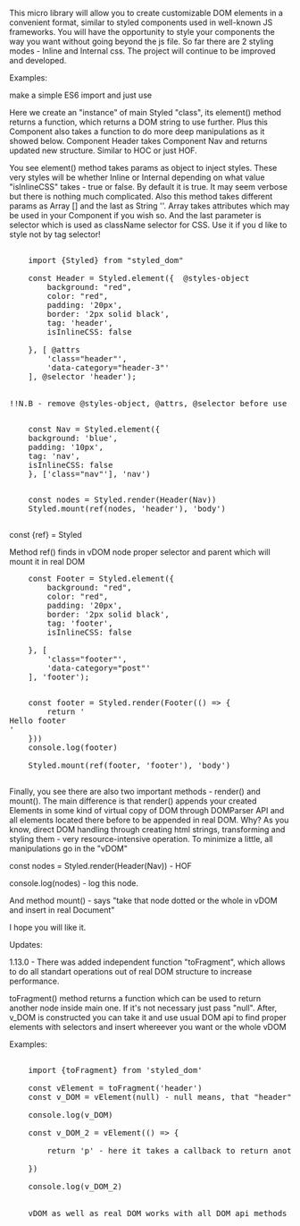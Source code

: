 This micro library will allow you to create customizable DOM elements in a convenient format, similar to styled components used in well-known JS frameworks. You will have the opportunity to style your components the way you want without going beyond the js file. So far there are 2 styling modes - Inline and Internal css. The project will continue to be improved and developed.

Examples: 

make a simple ES6 import and just use 


Here we create an "instance" of main Styled "class", its element() method returns a function, which returns a DOM string to use further. Plus this Component also takes a function to do more deep manipulations as it showed below. Component Header takes Component Nav and returns updated new structure. Similar to HOC or just HOF.

You see element() method takes params as object to inject styles. These very styles will be whether Inline or Internal depending on what value "isInlineCSS" takes - true or false. By default it is true. It may seem verbose but there is nothing much complicated. Also this method takes different params as Array [] and the last as String ''. Array takes attributes which may be used in your Component if you wish so. And the last parameter is selector which is used as className selector for CSS. Use it if you d like to style not by tag selector!




<pre>

    import {Styled} from "styled_dom"

    const Header = Styled.element({  @styles-object
        background: "red",
        color: "red",
        padding: '20px',
        border: '2px solid black',
        tag: 'header',
        isInlineCSS: false

    }, [ @attrs
        'class="header"',
        'data-category="header-3"'
    ], @selector 'header');


!!N.B - remove @styles-object, @attrs, @selector before use - These are params hints  

</pre>

<pre>
    const Nav = Styled.element({
    background: 'blue',
    padding: '10px',
    tag: 'nav',
    isInlineCSS: false
    }, ['class="nav"'], 'nav')
</pre>


<pre>

    const nodes = Styled.render(Header(Nav))
    Styled.mount(ref(nodes, 'header'), 'body')

</pre>


const {ref} = Styled 

Method ref() finds in vDOM node proper selector and parent which will mount it in real DOM 

<pre>
    const Footer = Styled.element({
        background: "red",
        color: "red",
        padding: '20px',
        border: '2px solid black',
        tag: 'footer',
        isInlineCSS: false

    }, [
        'class="footer"',
        'data-category="post"'
    ], 'footer');

</pre>

<pre>
    const footer = Styled.render(Footer(() => {
        return '<div>Hello footer</div>'
    }))
    console.log(footer)

    Styled.mount(ref(footer, 'footer'), 'body')

</pre>




Finally, you see there are also two important methods - render() and mount().
The main difference is that render() appends your created Elements in some kind of virtual copy of DOM through DOMParser API and all elements located there before to be appended in real DOM. Why? As you know, direct DOM handling through creating html strings, transforming and styling them - very resource-intensive operation. To minimize a little, all manipulations go in the "vDOM"

const nodes = Styled.render(Header(Nav)) - HOF

console.log(nodes) - log this node.


And method mount() - says "take that node dotted or the whole in vDOM and insert in real Document"


I hope you will like it.


Updates:

1.13.0 - There was added independent function "toFragment", which allows to do all standart operations out of real DOM structure to increase performance.

toFragment() method returns a function which can be used to return another node inside main one. If it's not necessary just pass "null". After, v_DOM is constructed you can take it and use usual DOM api to find proper elements with selectors and insert whereever you want or the whole vDOM

Examples: 

<pre>

    import {toFragment} from 'styled_dom'
 
    const vElement = toFragment('header')  
    const v_DOM = vElement(null) - null means, that "header" will be the only element in vDom

    console.log(v_DOM)

    const v_DOM_2 = vElement(() => {

        return 'p' - here it takes a callback to return another node inside itself
    
    })

    console.log(v_DOM_2)


    vDOM as well as real DOM works with all DOM api methods (append, prepend, etc)

</pre>


